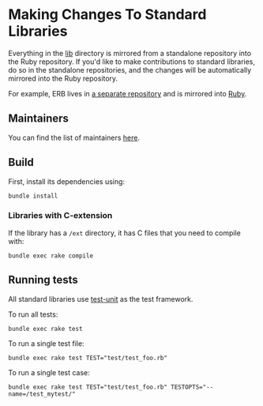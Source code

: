 # Making Changes To Standard Libraries

Everything in the [lib](https://github.com/ruby/ruby/tree/master/lib) directory is mirrored from a standalone repository into the Ruby repository.
If you'd like to make contributions to standard libraries, do so in the standalone repositories, and the
changes will be automatically mirrored into the Ruby repository.

For example, ERB lives in [a separate repository](https://github.com/ruby/erb) and is mirrored into [Ruby](https://github.com/ruby/ruby/tree/master/lib/erb).

## Maintainers

You can find the list of maintainers [here](https://docs.ruby-lang.org/en/master/maintainers_md.html#label-Maintainers).

## Build

First, install its dependencies using:

```shell
bundle install
```

### Libraries with C-extension

If the library has a `/ext` directory, it has C files that you need to compile with:

```shell
bundle exec rake compile
```

## Running tests

All standard libraries use [test-unit](https://github.com/test-unit/test-unit) as the test framework.

To run all tests:

```shell
bundle exec rake test
```

To run a single test file:

```shell
bundle exec rake test TEST="test/test_foo.rb"
```

To run a single test case:

```shell
bundle exec rake test TEST="test/test_foo.rb" TESTOPTS="--name=/test_mytest/"
```
